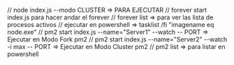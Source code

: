 // node index.js --modo CLUSTER => PARA EJECUTAR 
// forever start index.js para hacer andar el forever
// forever list => para ver las lista de procesos activos
// ejecutar en powershell => tasklist /fi "imagename eq node.exe"
// pm2 start index.js --name="Server1" --watch -- PORT  => Ejecutar en Modo Fork pm2
// pm2 start index.js --name="Server2" --watch -i max -- PORT => Ejecutar en Modo Cluster pm2
// pm2 list => para listar en powershell
